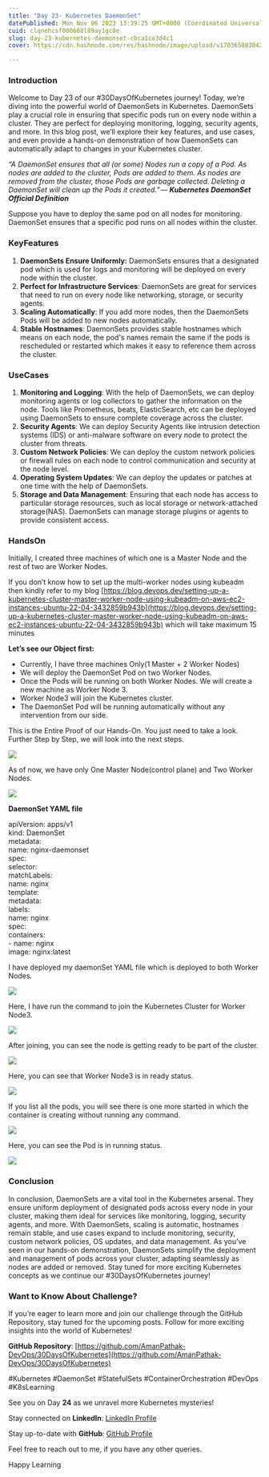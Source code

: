 ```yaml
---
title: "Day 23- Kubernetes DaemonSet"
datePublished: Mon Nov 06 2023 13:39:25 GMT+0000 (Coordinated Universal Time)
cuid: clqnehcsf000608l89ay1gc8e
slug: day-23-kubernetes-daemonset-cbca1ce3d4c1
cover: https://cdn.hashnode.com/res/hashnode/image/upload/v1703658830425/ede8b640-6386-4850-8959-29f2bec48c28.png

---
```


### **Introduction**

Welcome to Day 23 of our #30DaysOfKubernetes journey! Today, we’re diving into the powerful world of DaemonSets in Kubernetes. DaemonSets play a crucial role in ensuring that specific pods run on every node within a cluster. They are perfect for deploying monitoring, logging, security agents, and more. In this blog post, we’ll explore their key features, and use cases, and even provide a hands-on demonstration of how DaemonSets can automatically adapt to changes in your Kubernetes cluster.

*“A DaemonSet ensures that all (or some) Nodes run a copy of a Pod. As nodes are added to the cluster, Pods are added to them. As nodes are removed from the cluster, those Pods are garbage collected. Deleting a DaemonSet will clean up the Pods it created.” —* ***Kubernetes DaemonSet Official Definition***

Suppose you have to deploy the same pod on all nodes for monitoring. DaemonSet ensures that a specific pod runs on all nodes within the cluster.

### **KeyFeatures**

1.  **DaemonSets Ensure Uniformly:** DaemonSets ensures that a designated pod which is used for logs and monitoring will be deployed on every node within the cluster.
2.  **Perfect for Infrastructure Services**: DaemonSets are great for services that need to run on every node like networking, storage, or security agents.
3.  **Scaling Automatically**: If you add more nodes, then the DaemonSets Pods will be added to new nodes automatically.
4.  **Stable Hostnames**: DaemonSets provides stable hostnames which means on each node, the pod's names remain the same if the pods is rescheduled or restarted which makes it easy to reference them across the cluster.

### **UseCases**

1.  **Monitoring and Logging**: With the help of DaemonSets, we can deploy monitoring agents or log collectors to gather the information on the node. Tools like Prometheus, beats, ElasticSearch, etc can be deployed using DaemonSets to ensure complete coverage across the cluster.
2.  **Security Agents**: We can deploy Security Agents like intrusion detection systems (IDS) or anti-malware software on every node to protect the cluster from threats.
3.  **Custom Network Policies**: We can deploy the custom network policies or firewall rules on each node to control communication and security at the node level.
4.  **Operating System Updates**: We can deploy the updates or patches at one time with the help of DaemonSets.
5.  **Storage and Data Management**: Ensuring that each node has access to particular storage resources, such as local storage or network-attached storage(NAS). DaemonSets can manage storage plugins or agents to provide consistent access.

### HandsOn

Initially, I created three machines of which one is a Master Node and the rest of two are Worker Nodes.

If you don’t know how to set up the multi-worker nodes using kubeadm then kindly refer to my blog [https://blog.devops.dev/setting-up-a-kubernetes-cluster-master-worker-node-using-kubeadm-on-aws-ec2-instances-ubuntu-22-04-3432859b943b](https://blog.devops.dev/setting-up-a-kubernetes-cluster-master-worker-node-using-kubeadm-on-aws-ec2-instances-ubuntu-22-04-3432859b943b) which will take maximum 15 minutes

**Let’s see our Object first:**

*   Currently, I have three machines Only(1 Master + 2 Worker Nodes)
*   We will deploy the DaemonSet Pod on two Worker Nodes.
*   Once the Pods will be running on both Worker Nodes. We will create a new machine as Worker Node 3.
*   Worker Node3 will join the Kubernetes cluster.
*   The DaemonSet Pod will be running automatically without any intervention from our side.

This is the Entire Proof of our Hands-On. You just need to take a look. Further Step by Step, we will look into the next steps.

![](https://cdn.hashnode.com/res/hashnode/image/upload/v1703658817638/54e4b638-ed3f-4949-9df1-c97aae2e8ec2.png)

As of now, we have only One Master Node(control plane) and Two Worker Nodes.

![](https://cdn.hashnode.com/res/hashnode/image/upload/v1703658819471/35681119-b7fc-4fad-a318-cc9d7b7dee08.png)

**DaemonSet YAML file**

apiVersion: apps/v1  
kind: DaemonSet  
metadata:  
  name: nginx-daemonset  
spec:  
  selector:  
    matchLabels:  
      name: nginx  
  template:  
    metadata:  
      labels:  
        name: nginx  
    spec:  
      containers:  
      \- name: nginx  
        image: nginx:latest

I have deployed my daemonSet YAML file which is deployed to both Worker Nodes.

![](https://cdn.hashnode.com/res/hashnode/image/upload/v1703658820934/e5f74493-3420-4f1d-a85f-d8a91720b975.png)

Here, I have run the command to join the Kubernetes Cluster for Worker Node3.

![](https://cdn.hashnode.com/res/hashnode/image/upload/v1703658822791/47805d4f-e727-4eba-9f48-d588ea7145a1.png)

After joining, you can see the node is getting ready to be part of the cluster.

![](https://cdn.hashnode.com/res/hashnode/image/upload/v1703658824106/ed0ed4bf-c50f-40a6-9ae7-16002aff2f66.png)

Here, you can see that Worker Node3 is in ready status.

![](https://cdn.hashnode.com/res/hashnode/image/upload/v1703658825630/41eff080-7fac-44ae-8b81-954d703b69a4.png)

If you list all the pods, you will see there is one more started in which the container is creating without running any command.

![](https://cdn.hashnode.com/res/hashnode/image/upload/v1703658826846/7a83e42c-f126-4a5e-bbb1-2a7cd88def41.png)

Here, you can see the Pod is in running status.

![](https://cdn.hashnode.com/res/hashnode/image/upload/v1703658828051/26c1e126-efab-47c7-9176-15fcd097929f.png)

### Conclusion

In conclusion, DaemonSets are a vital tool in the Kubernetes arsenal. They ensure uniform deployment of designated pods across every node in your cluster, making them ideal for services like monitoring, logging, security agents, and more. With DaemonSets, scaling is automatic, hostnames remain stable, and use cases expand to include monitoring, security, custom network policies, OS updates, and data management. As you’ve seen in our hands-on demonstration, DaemonSets simplify the deployment and management of pods across your cluster, adapting seamlessly as nodes are added or removed. Stay tuned for more exciting Kubernetes concepts as we continue our #30DaysOfKubernetes journey!

### Want to Know About Challenge?

If you’re eager to learn more and join our challenge through the GitHub Repository, stay tuned for the upcoming posts. Follow for more exciting insights into the world of Kubernetes!

**GitHub Repository**: [https://github.com/AmanPathak-DevOps/30DaysOfKubernetes](https://github.com/AmanPathak-DevOps/30DaysOfKubernetes)

#Kubernetes #DaemonSet #StatefulSets #ContainerOrchestration #DevOps #K8sLearning

See you on Day **24** as we unravel more Kubernetes mysteries!

Stay connected on **LinkedIn**: [LinkedIn Profile](https://www.linkedin.com/in/aman-devops/)

Stay up-to-date with **GitHub**: [GitHub Profile](https://github.com/AmanPathak-DevOps)

Feel free to reach out to me, if you have any other queries.

Happy Learning